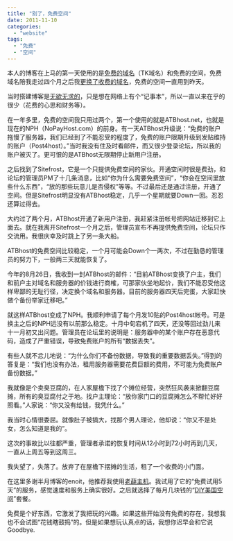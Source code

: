 ```yaml
---
title: "别了，免费空间"
date: 2011-11-10
categories: 
  - "website"
tags: 
  - "免费"
  - "空间"
---
```


本人的博客在上马的第一天使用的是[免费的域名](http://dot.tk)（TK域名）和免费的空间，免费域名陪我走过四个月之后我[更换了收费的域名](http://www.jfsay.com/archives/162.html)，免费的空间一直用到昨天。

当时搭建博客是[无欲无求的](http://www.jfsay.com/archives/1.html)，只是想在网络上有个“记事本”，所以一直以来在乎的很少（花费的心思和财务等）。

在一年多里，免费的空间我只用过两个，第一个使用的就是ATBhost.net，也就是现在的NPH（NoPayHost.com）的前身。有一天ATBhost升级说：“免费的账户拖慢了服务器，我们已经到了不能忍受的程度了，免费的账户限期升级到发贴维持的账户（Post4host）。”当时我没有住及时看邮件，而又很少登录论坛，所以我的账户被灭了。更可恨的是ATBhost无限期停止新用户注册。

之后找到了Sitefrost，它是一个只提供免费空间的家伙。开通空间时很是费劲，和论坛的管理员PM了十几条消息，比如“你为什么需要免费空间”，“你会在空间里放些什么东西”，“放的那些玩意儿是否侵权”等等。不过最后还是通过注册，开通了空间。但是Sitefrost明显没有ATBhost稳定，几乎一个星期就要Down一回。忍忍还算过得去。

大约过了两个月，ATBhost开通了新用户注册，我赶紧注册帐号把网站迁移到它上面去。就在我离开Sitefrost一个月之后，管理员宣布不再提供免费空间，论坛只作交流用。我很庆幸及时跳上了另一条大船。

ATBhost的免费空间比较稳定，一个月可能会Down个一两次，不过在勤恳的管理员的努力下，一般两三天就能恢复了。

今年的8月26日，我收到一封ATBhost的邮件：“目前ATBhost变换了户主，我们和前户主对域名和服务器的价钱进行商榷，可那家伙坐地起价，我们不能忍受他这样卑鄙的无耻行径，决定换个域名和服务器。目前的服务器四天后完蛋，大家赶快做个备份举家迁移吧。”

就这样ATBhost变成了NPH。我顺利申请了每个月发10贴的Post4host帐号。可是换主之后的NPH远没有以前那么稳定。十月中旬宕机了四天，还没等回过劲儿来十一月初又出问题。管理员在论坛里的说明是：服务器中的某个账户存在恶意代码，造成了严重错误，导致免费账户的所有“数据丢失”。

有些人就不忿儿地说：“为什么你们不备份数据，导致我的重要数据丢失。”得到的答复是：“我们也没有办法，租用服务器需要花费巨额的费用，不可能为免费账户备份数据。”

我就像是个卖臭豆腐的，在人家屋檐下找了个摊位经营，突然狂风袭来掀翻豆腐摊，所有的臭豆腐付之于地。找户主理论：“放你家门口的豆腐摊怎么不帮忙好好照看。”人家说：“你又没有给钱，我凭什么。”

我当时心情很委屈。就像肚子被搞大，找那个男人理论，他却说：“你又不是处女，怎么知道是我的”。

这次的事故比以往都严重，管理者承诺的恢复时间从12小时到72小时再到几天，一直从上周五等到这周三。

我失望了，失落了。放弃了在屋檐下摆摊的生活，租了一个收费的小门面。

在这里多谢半月博客的enoit，他推荐我使用[老薛主机](https://my.laoxuehost.com/aff.php?aff=769)。我试用了它的“免费试用5天”的服务，感觉速度和服务上确实很好。之后就选择了每月几块钱的“[DIY美国空间](https://my.laoxuehost.com/aff.php?aff=769)”套餐。

免费是个好东西，它激发了我把玩的兴趣。如果这些开始没有免费的存在，我想我也不会试图“花钱瞎鼓捣”的。但是如果想玩认真点的话，我想你迟早会和它说Goodbye.
